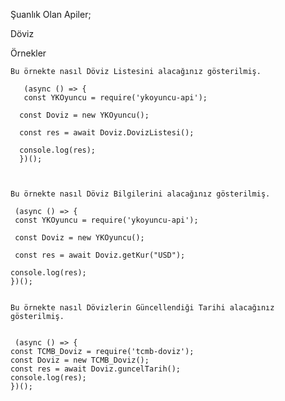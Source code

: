Şuanlık Olan Apiler;

Döviz

Örnekler

    Bu örnekte nasıl Döviz Listesini alacağınız gösterilmiş.
    
       (async () => {
       const YKOyuncu = require('ykoyuncu-api');

      const Doviz = new YKOyuncu();
	
      const res = await Doviz.DovizListesi();
	
      console.log(res);
      })();
      
      
      
    Bu örnekte nasıl Döviz Bilgilerini alacağınız gösterilmiş.

     (async () => {
     const YKOyuncu = require('ykoyuncu-api');
    
     const Doviz = new YKOyuncu();
		
     const res = await Doviz.getKur("USD");

    console.log(res);
    })();


    Bu örnekte nasıl Dövizlerin Güncellendiği Tarihi alacağınız gösterilmiş.


     (async () => {
	const TCMB_Doviz = require('tcmb-doviz');
	const Doviz = new TCMB_Doviz();
	const res = await Doviz.guncelTarih();
	console.log(res);
    })();

